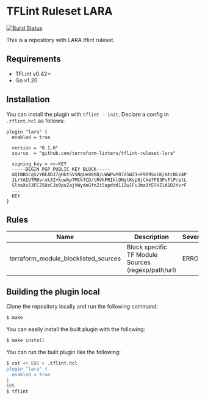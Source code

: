 # TFLint Ruleset LARA
[![Build Status](https://github.com/lablabs/tflint-ruleset-lara/workflows/build/badge.svg?branch=main)](https://github.com/terraform-linters/tflint-ruleset-lara/actions)

This is a repository with LARA tflint ruleset.

## Requirements

- TFLint v0.42+
- Go v1.20

## Installation

You can install the plugin with `tflint --init`. Declare a config in `.tflint.hcl` as follows:

```hcl
plugin "lara" {
  enabled = true

  version = "0.1.0"
  source  = "github.com/terraform-linters/tflint-ruleset-lara"

  signing_key = <<-KEY
  -----BEGIN PGP PUBLIC KEY BLOCK-----
  mQINBGCqS2YBEADJ7gHktSV5NgUe08hD/uWWPwY07d5WZ1+F9I9SoiK/mtcNGz4P
  JLrYAIUTMBvrxk3I+kuwhp7MCk7CD/tRVkPRIklONgtKsp8jCke7FB3PuFlP/ptL
  SlbaXx53FCZSOzCJo9puZajVWydoGfnZi5apddd11Zw1FuJma3YElHZ1A1D2YvrF
  ...
  KEY
}
```

## Rules

|Name|Description|Severity|Enabled|Docs|
| --- | --- | --- | --- | --- |
|terraform_module_blocklisted_sources|Block specific TF Module Sources (regexp/path/url) |ERROR|✔|[yes](docs/rules/terraform_module_blocklisted_sources.md)


## Building the plugin local

Clone the repository locally and run the following command:

```sh
$ make
```

You can easily install the built plugin with the following:

```sh
$ make install
```

You can run the built plugin like the following:

```sh
$ cat << EOS > .tflint.hcl
plugin "lara" {
  enabled = true
}
EOS
$ tflint
```